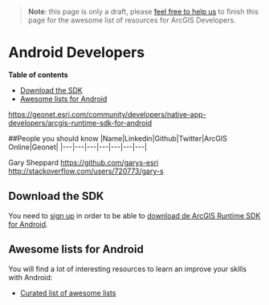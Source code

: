 > **Note**: this page is only a draft, please [feel free to help us](https://github.com/hhkaos/awesome-arcgis#contributions) to finish this page for the awesome list of resources for ArcGIS Developers.

# Android Developers
<!-- START doctoc generated TOC please keep comment here to allow auto update -->
<!-- DON'T EDIT THIS SECTION, INSTEAD RE-RUN doctoc TO UPDATE -->
**Table of contents**

- [Download the SDK](#download-the-sdk)
- [Awesome lists for Android](#awesome-lists-for-android)

<!-- END doctoc generated TOC please keep comment here to allow auto update -->

https://geonet.esri.com/community/developers/native-app-developers/arcgis-runtime-sdk-for-android

##People you should know
|Name|Linkedin|Github|Twitter|ArcGIS Online|Geonet|
|---|---|---|---|---|---|---|

Gary Sheppard
https://github.com/garys-esri
http://stackoverflow.com/users/720773/gary-s

## Download the SDK

You need to [sign up](https://developers.arcgis.com/sign-up/) in order to be able
to [download de ArcGIS Runtime SDK for Android](https://developers.arcgis.com/downloads/).

## Awesome lists for Android
You will find a lot of interesting resources to learn an improve your skills
with Android:
* [Curated list of awesome lists](https://github.com/sindresorhus/awesome)
